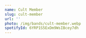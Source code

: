 ```yaml
---
name: Cult Member
slug: cult-member
url: ''
photo: /img/bands/cult-member.webp
spotifyId: 6YRP1S5ExDm9WsIBcey7dh
---
```


